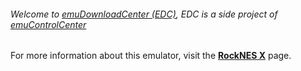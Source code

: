 ###### Welcome to [emuDownloadCenter (EDC)](https://github.com/PhoenixInteractiveNL/emuDownloadCenter/wiki/), EDC is a side project of [emuControlCenter](https://github.com/PhoenixInteractiveNL/emuControlCenter/wiki/)

For more information about this emulator, visit the [**RockNES X**](https://github.com/PhoenixInteractiveNL/emuDownloadCenter/wiki/Emulator-rocknesx#menu) page.
